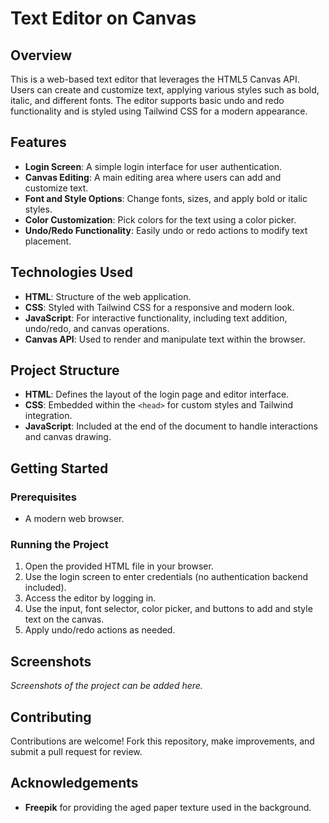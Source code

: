 

# Text Editor on Canvas

## Overview
This is a web-based text editor that leverages the HTML5 Canvas API. Users can create and customize text, applying various styles such as bold, italic, and different fonts. The editor supports basic undo and redo functionality and is styled using Tailwind CSS for a modern appearance.

## Features
- **Login Screen**: A simple login interface for user authentication.
- **Canvas Editing**: A main editing area where users can add and customize text.
- **Font and Style Options**: Change fonts, sizes, and apply bold or italic styles.
- **Color Customization**: Pick colors for the text using a color picker.
- **Undo/Redo Functionality**: Easily undo or redo actions to modify text placement.

## Technologies Used
- **HTML**: Structure of the web application.
- **CSS**: Styled with Tailwind CSS for a responsive and modern look.
- **JavaScript**: For interactive functionality, including text addition, undo/redo, and canvas operations.
- **Canvas API**: Used to render and manipulate text within the browser.

## Project Structure
- **HTML**: Defines the layout of the login page and editor interface.
- **CSS**: Embedded within the `<head>` for custom styles and Tailwind integration.
- **JavaScript**: Included at the end of the document to handle interactions and canvas drawing.

## Getting Started
### Prerequisites
- A modern web browser.

### Running the Project
1. Open the provided HTML file in your browser.
2. Use the login screen to enter credentials (no authentication backend included).
3. Access the editor by logging in.
4. Use the input, font selector, color picker, and buttons to add and style text on the canvas.
5. Apply undo/redo actions as needed.

## Screenshots
*Screenshots of the project can be added here.*

## Contributing
Contributions are welcome! Fork this repository, make improvements, and submit a pull request for review.

## Acknowledgements
- **Freepik** for providing the aged paper texture used in the background.

